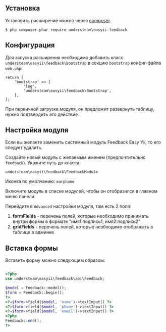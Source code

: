 ## Установка

Установить расширение можно через [composer](http://getcomposer.org/).

```
$ php composer.phar require understeam\easyii-feedback
```

## Конфигурация

Для запуска расширения необходимо добавить класс `understeam\easyii\feedback\Bootstrap` в секцию `bootstrap` конфиг-файла `web.php`:

```
return [
    'bootstrap' => [
        'log',
        'understeam\easyii\feedback\Bootstrap',
    ],
];
```

При первичной загрузке модуля, он предложит развернуть таблицу, нужно подтвердить это действие.

## Настройка модуля

Если вы желаете заменить системный модуль Feedback Easy Yii, то его следует удалить.

Создайте новый модуль с желаемым именем (предпочтительно `feedback`). Укажите путь до класса:

```
understeam\easyii\feedback\FeedbackModule
```

Иконка по умолчанию: `earphone`

Включите модуль в списке модулей, чтобы он отобразился в главном меню панели.

Перейдите в `Advanced` настройки модуля, там есть 2 поля:

1. **formFields** - перечень полей, которые необходимо принимать внутри формы в формате "имя1:подпись1, имя2:подпись2"
2. **gridFields** - перечень полей, которые необходимо отображать в таблице в админке

## Вставка формы

Вставить форму можно следующим образом:

```php

<?php
use understeam\easyii\feedback\api\Feedback;

$model = Feedback::model();
$form = Feedback::begin();
?>
<?=$form->field($model, 'name')->textInput() ?>
<?=$form->field($model, 'phone')->textInput() ?>
<?=$form->field($model, 'email')->textInput() ?>
<?php
Feedback::end();
?>
```
